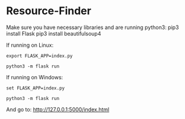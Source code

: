 # Resource-Finder
Make sure you have necessary libraries and are running python3:
pip3 install Flask
pip3 install beautifulsoup4

If running on Linux:

	export FLASK_APP=index.py

	python3 -m flask run

If running on Windows:

	set FLASK_APP=index.py

	python3 -m flask run

And go to: http://127.0.0.1:5000/index.html
